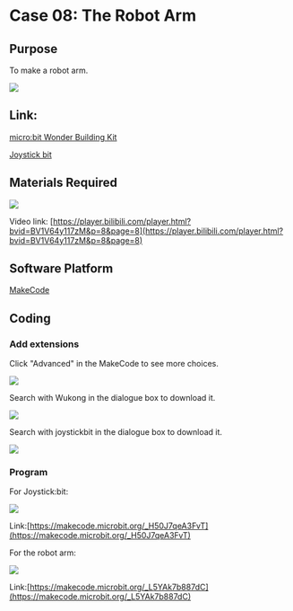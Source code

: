 # Case 08: The Robot Arm 
## Purpose
To make a robot arm.
 
![](./images/case-08-01.png)

## Link: 

[micro:bit Wonder Building Kit](https://www.elecfreaks.com/micro-bit-wonder-building-kit-without-micro-bit-board.html)

[Joystick bit](https://www.elecfreaks.com/joystick-bit-2-for-micro-bit.html)

## Materials Required

![](./images/case-08-02.png)

Video link:
[https://player.bilibili.com/player.html?bvid=BV1V64y117zM&p=8&page=8](https://player.bilibili.com/player.html?bvid=BV1V64y117zM&p=8&page=8)

## Software Platform

[MakeCode](https://makecode.microbit.org/)

## Coding
### Add extensions
Click "Advanced" in the MakeCode to see more choices.
 
![](./images/case-01-03.png)

Search with Wukong in the dialogue box to download it. 

![](./images/case-01-04.png)

Search with joystickbit in the dialogue box to download it.

![](./images/case-08-04.png)



### Program
For Joystick:bit:  

![](./images/case-08-05.png)

Link:[https://makecode.microbit.org/_H50J7qeA3FvT](https://makecode.microbit.org/_H50J7qeA3FvT)

For the robot arm:

![](./images/case-08-06.png)

Link:[https://makecode.microbit.org/_L5YAk7b887dC](https://makecode.microbit.org/_L5YAk7b887dC)

